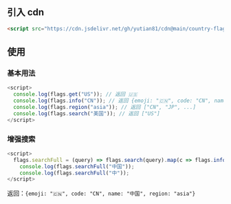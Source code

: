 ## 引入 cdn

```html
<script src="https://cdn.jsdelivr.net/gh/yutian81/cdn@main/country-flags/flags_v1.0.0.js"></script>
```

## 使用

### 基本用法

```js
<script>
  console.log(flags.get("US")); // 返回 🇺🇸
  console.log(flags.info("CN")); // 返回 {emoji: "🇨🇳", code: "CN", name: "中国", region: "asia"}
  console.log(flags.region("asia")); // 返回 ["CN", "JP", ...]
  console.log(flags.search("美国")); // 返回 ["US"]
</script>
```

### 增强搜索

```js
<script>
  flags.searchFull = (query) => flags.search(query).map(c => flags.info(c));
    console.log(flags.searchFull("中国"));
    console.log(flags.searchFull("中"));
</script>
```
返回：`{emoji: "🇨🇳", code: "CN", name: "中国", region: "asia"}`
